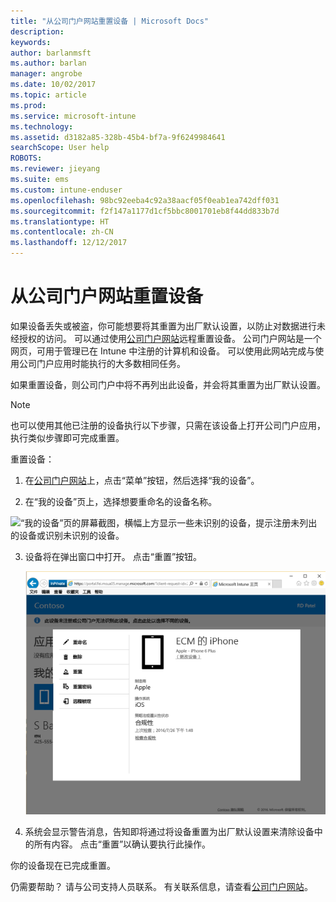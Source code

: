 ```yaml
---
title: "从公司门户网站重置设备 | Microsoft Docs"
description: 
keywords: 
author: barlanmsft
ms.author: barlan
manager: angrobe
ms.date: 10/02/2017
ms.topic: article
ms.prod: 
ms.service: microsoft-intune
ms.technology: 
ms.assetid: d3182a85-328b-45b4-bf7a-9f6249984641
searchScope: User help
ROBOTS: 
ms.reviewer: jieyang
ms.suite: ems
ms.custom: intune-enduser
ms.openlocfilehash: 98bc92eeba4c92a38aacf05f0eab1ea742dff031
ms.sourcegitcommit: f2f147a1177d1cf5bbc8001701eb8f44dd833b7d
ms.translationtype: HT
ms.contentlocale: zh-CN
ms.lasthandoff: 12/12/2017
---
```

# <a name="reset-your-device-from-the-company-portal-website"></a>从公司门户网站重置设备

如果设备丢失或被盗，你可能想要将其重置为出厂默认设置，以防止对数据进行未经授权的访问。 可以通过使用[公司门户网站](https://portal.manage.microsoft.com#HelpDeskDialog)远程重置设备。 公司门户网站是一个网页，可用于管理已在 Intune 中注册的计算机和设备。 可以使用此网站完成与使用公司门户应用时能执行的大多数相同任务。

如果重置设备，则公司门户中将不再列出此设备，并会将其重置为出厂默认设置。

> [!Note]
> 也可以使用其他已注册的设备执行以下步骤，只需在该设备上打开公司门户应用，执行类似步骤即可完成重置。 

重置设备：

1.  在[公司门户网站](https://portal.manage.microsoft.com#HelpDeskDialog)上，点击“菜单”按钮，然后选择“我的设备”。

2. 在“我的设备”页上，选择想要重命名的设备名称。

  ![“我的设备”页的屏幕截图，横幅上方显示一些未识别的设备，提示注册未列出的设备或识别未识别的设备。](./media/macOS_enroll_002_tap_here_banner.png)

3.  设备将在弹出窗口中打开。 点击“重置”按钮。

    ![公司门户网站上已选设备的所有选项，包括重命名、删除、重置设备、重置密码和远程锁定。 ](./media/iwp-screen-with-all-options.png)

4.  系统会显示警告消息，告知即将通过将设备重置为出厂默认设置来清除设备中的所有内容。 点击“重置”以确认要执行此操作。

你的设备现在已完成重置。

仍需要帮助？ 请与公司支持人员联系。 有关联系信息，请查看[公司门户网站](https://portal.manage.microsoft.com#HelpDeskDialog)。
